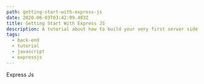 ```yaml
---
path: getting-start-with-express-js
date: 2020-06-03T03:42:09.483Z
title: Getting Start With Express JS
description: A tutorial about how to build your very first server side by using express js
tags:
  - back-end
  - tutorial
  - javascript
  - expressjs
---
```

Express Js